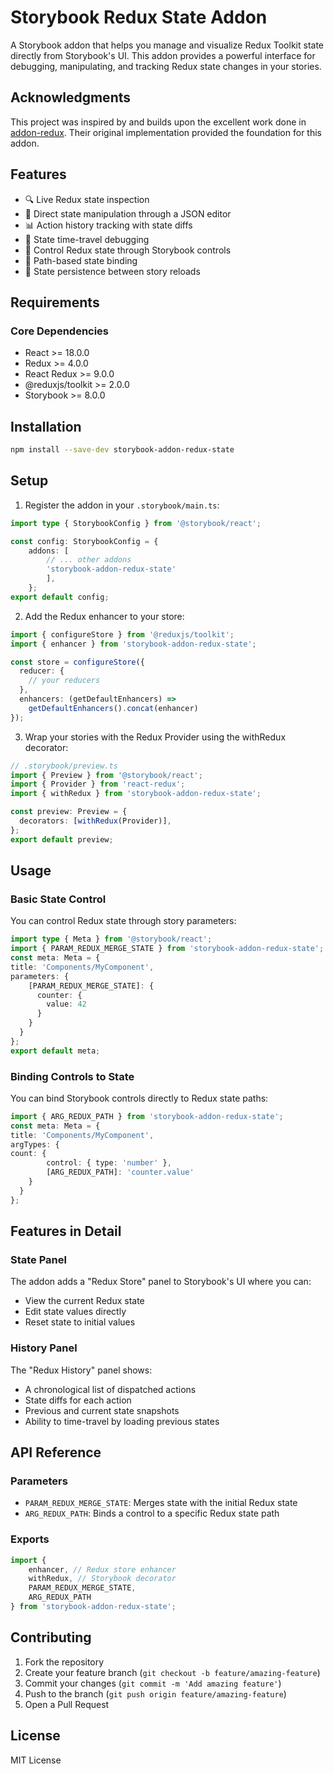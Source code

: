 # Storybook Redux State Addon

A Storybook addon that helps you manage and visualize Redux Toolkit state directly from Storybook's UI. This addon provides a powerful interface for debugging, manipulating, and tracking Redux state changes in your stories.

## Acknowledgments

This project was inspired by and builds upon the excellent work done in [addon-redux](https://github.com/frodare/addon-redux). Their original implementation provided the foundation for this addon.

## Features

- 🔍 Live Redux state inspection
- 📝 Direct state manipulation through a JSON editor
- 📊 Action history tracking with state diffs
- 🔄 State time-travel debugging
- 🎯 Control Redux state through Storybook controls
- 🔗 Path-based state binding
- 🔄 State persistence between story reloads

## Requirements

### Core Dependencies
- React >= 18.0.0
- Redux >= 4.0.0
- React Redux >= 9.0.0
- @reduxjs/toolkit >= 2.0.0
- Storybook >= 8.0.0

## Installation

```bash
npm install --save-dev storybook-addon-redux-state
```

## Setup

1. Register the addon in your `.storybook/main.ts`:

```ts
import type { StorybookConfig } from '@storybook/react';

const config: StorybookConfig = {
    addons: [
        // ... other addons
        'storybook-addon-redux-state'
        ],
    };
export default config;
```

2. Add the Redux enhancer to your store:

```ts
import { configureStore } from '@reduxjs/toolkit';
import { enhancer } from 'storybook-addon-redux-state';

const store = configureStore({
  reducer: {
    // your reducers
  },
  enhancers: (getDefaultEnhancers) =>
    getDefaultEnhancers().concat(enhancer)
});
```

3. Wrap your stories with the Redux Provider using the withRedux decorator:

```ts
// .storybook/preview.ts
import { Preview } from '@storybook/react';
import { Provider } from 'react-redux';
import { withRedux } from 'storybook-addon-redux-state';

const preview: Preview = {
  decorators: [withRedux(Provider)],
};
export default preview;
```

## Usage

### Basic State Control

You can control Redux state through story parameters:

```ts
import type { Meta } from '@storybook/react';
import { PARAM_REDUX_MERGE_STATE } from 'storybook-addon-redux-state';
const meta: Meta = {
title: 'Components/MyComponent',
parameters: {
    [PARAM_REDUX_MERGE_STATE]: {
      counter: {
        value: 42
      }
    }
  }
};
export default meta;
```

### Binding Controls to State

You can bind Storybook controls directly to Redux state paths:

```ts
import { ARG_REDUX_PATH } from 'storybook-addon-redux-state';
const meta: Meta = {
title: 'Components/MyComponent',
argTypes: {
count: {
        control: { type: 'number' },
        [ARG_REDUX_PATH]: 'counter.value'
    }
  }
};
```


## Features in Detail

### State Panel

The addon adds a "Redux Store" panel to Storybook's UI where you can:
- View the current Redux state
- Edit state values directly
- Reset state to initial values

### History Panel

The "Redux History" panel shows:
- A chronological list of dispatched actions
- State diffs for each action
- Previous and current state snapshots
- Ability to time-travel by loading previous states

## API Reference

### Parameters

- `PARAM_REDUX_MERGE_STATE`: Merges state with the initial Redux state
- `ARG_REDUX_PATH`: Binds a control to a specific Redux state path

### Exports

```ts
import {
    enhancer, // Redux store enhancer
    withRedux, // Storybook decorator
    PARAM_REDUX_MERGE_STATE,
    ARG_REDUX_PATH
} from 'storybook-addon-redux-state';
```


## Contributing

1. Fork the repository
2. Create your feature branch (`git checkout -b feature/amazing-feature`)
3. Commit your changes (`git commit -m 'Add amazing feature'`)
4. Push to the branch (`git push origin feature/amazing-feature`)
5. Open a Pull Request

## License

MIT License

